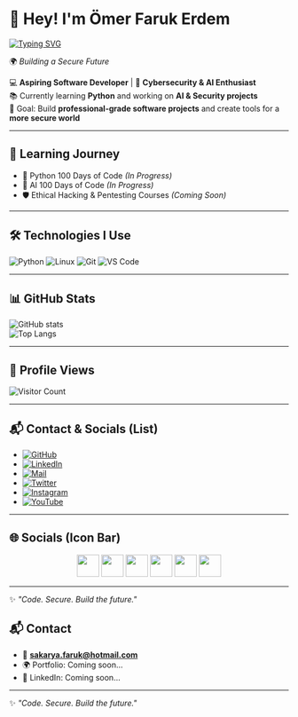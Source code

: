  # 👋 Hey! I'm Ömer Faruk Erdem  
[![Typing SVG](https://readme-typing-svg.herokuapp.com?size=24&color=00FF00&lines=Aspiring+Software+Developer;Cybersecurity+%26+AI+Enthusiast;Building+a+Secure+Future)](https://git.io/typing-svg)

🌍 *Building a Secure Future*  

💻 **Aspiring Software Developer** | 🔐 **Cybersecurity & AI Enthusiast**  
📚 Currently learning **Python** and working on **AI & Security projects**  
🎯 Goal: Build **professional-grade software projects** and create tools for a **more secure world**  

---

## 🚀 Learning Journey
- 🐍 Python 100 Days of Code *(In Progress)*  
- 🤖 AI 100 Days of Code *(In Progress)*  
- 🛡️ Ethical Hacking & Pentesting Courses *(Coming Soon)*  

---

## 🛠️ Technologies I Use
![Python](https://img.shields.io/badge/Python-3776AB?style=flat&logo=python&logoColor=white)
![Linux](https://img.shields.io/badge/Linux-FCC624?style=flat&logo=linux&logoColor=black)
![Git](https://img.shields.io/badge/Git-F05032?style=flat&logo=git&logoColor=white)
![VS Code](https://img.shields.io/badge/VSCode-007ACC?style=flat&logo=visual-studio-code&logoColor=white)

---

## 📊 GitHub Stats
![GitHub stats](https://github-readme-stats.vercel.app/api?username=1FARUKERDEM&show_icons=true&theme=radical&hide_border=true)  
![Top Langs](https://github-readme-stats.vercel.app/api/top-langs/?username=1FARUKERDEM&layout=compact&theme=radical&hide_border=true)  

---

## 👀 Profile Views
![Visitor Count](https://komarev.com/ghpvc/?username=1FARUKERDEM&label=Profile%20Views&color=brightgreen&style=flat)

---

## 📬 Contact & Socials (List)
- [![GitHub](https://img.shields.io/badge/GitHub-000?style=flat&logo=github&logoColor=white)](https://github.com/1FARUKERDEM)  
- [![LinkedIn](https://img.shields.io/badge/LinkedIn-0077B5?style=flat&logo=linkedin&logoColor=white)](https://linkedin.com/in/USERNAME)  
- [![Mail](https://img.shields.io/badge/Email-D14836?style=flat&logo=gmail&logoColor=white)](mailto:sakarya.faruk@hotmail.com)  
- [![Twitter](https://img.shields.io/badge/Twitter-1DA1F2?style=flat&logo=twitter&logoColor=white)](https://twitter.com/USERNAME)  
- [![Instagram](https://img.shields.io/badge/Instagram-E4405F?style=flat&logo=instagram&logoColor=white)](https://instagram.com/USERNAME)  
- [![YouTube](https://img.shields.io/badge/YouTube-FF0000?style=flat&logo=youtube&logoColor=white)](https://youtube.com/@USERNAME)  

---

## 🌐 Socials (Icon Bar)
<p align="center">
  <a href="https://github.com/1FARUKERDEM"><img src="https://skillicons.dev/icons?i=github" width="40px"/></a>
  <a href="https://linkedin.com/in/USERNAME"><img src="https://skillicons.dev/icons?i=linkedin" width="40px"/></a>
  <a href="mailto:sakarya.faruk@hotmail.com"><img src="https://img.icons8.com/fluency/48/000000/mail.png" width="40px"/></a>
  <a href="https://twitter.com/USERNAME"><img src="https://skillicons.dev/icons?i=twitter" width="40px"/></a>
  <a href="https://instagram.com/USERNAME"><img src="https://skillicons.dev/icons?i=instagram" width="40px"/></a>
  <a href="https://youtube.com/@USERNAME"><img src="https://skillicons.dev/icons?i=youtube" width="40px"/></a>
</p>

---

✨ *"Code. Secure. Build the future."*  



## 📬 Contact
- 📧 **sakarya.faruk@hotmail.com**  
- 🌍 Portfolio: Coming soon...  
- 💼 LinkedIn: Coming soon...  

---
✨ *"Code. Secure. Build the future."*  
